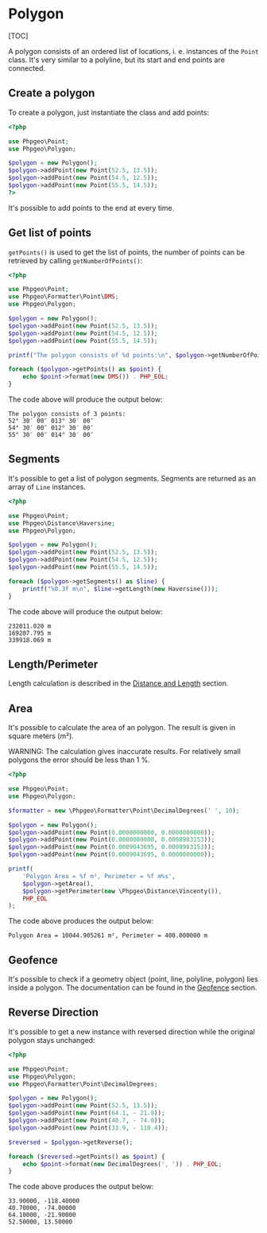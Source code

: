 # Polygon

[TOC]

A polygon consists of an ordered list of locations, i. e. instances of
the `Point` class. It's very similar to a polyline, but its start
and end points are connected.

## Create a polygon

To create a polygon, just instantiate the class and add points:

``` php
<?php

use Phpgeo\Point;
use Phpgeo\Polygon;

$polygon = new Polygon();
$polygon->addPoint(new Point(52.5, 13.5));
$polygon->addPoint(new Point(54.5, 12.5));
$polygon->addPoint(new Point(55.5, 14.5));
?>
```

It's possible to add points to the end at every time.

## Get list of points

`getPoints()` is used to get the list of points, the number of points can be
retrieved by calling `getNumberOfPoints()`:

``` php
<?php

use Phpgeo\Point;
use Phpgeo\Formatter\Point\DMS;
use Phpgeo\Polygon;

$polygon = new Polygon();
$polygon->addPoint(new Point(52.5, 13.5));
$polygon->addPoint(new Point(54.5, 12.5));
$polygon->addPoint(new Point(55.5, 14.5));

printf("The polygon consists of %d points:\n", $polygon->getNumberOfPoints());

foreach ($polygon->getPoints() as $point) {
    echo $point->format(new DMS()) . PHP_EOL;
}
```

The code above will produce the output below:

``` plaintext
The polygon consists of 3 points:
52° 30′ 00″ 013° 30′ 00″
54° 30′ 00″ 012° 30′ 00″
55° 30′ 00″ 014° 30′ 00″
```

## Segments

It's possible to get a list of polygon segments. Segments are
returned as an array of `Line` instances.

``` php
<?php

use Phpgeo\Point;
use Phpgeo\Distance\Haversine;
use Phpgeo\Polygon;

$polygon = new Polygon();
$polygon->addPoint(new Point(52.5, 13.5));
$polygon->addPoint(new Point(54.5, 12.5));
$polygon->addPoint(new Point(55.5, 14.5));

foreach ($polygon->getSegments() as $line) {
    printf("%0.3f m\n", $line->getLength(new Haversine()));
}
```

The code above will produce the output below:

``` plaintext
232011.020 m
169207.795 m
339918.069 m
```

## Length/Perimeter

Length calculation is described in the [Distance and Length](../Calculations/Distance_and_Length) section.

## Area

It's possible to calculate the area of an polygon. The result is given in square meters (m²).

WARNING: The calculation gives inaccurate results. For relatively small polygons the error should be less than 1 %.

``` php
<?php

use Phpgeo\Point;
use Phpgeo\Polygon;

$formatter = new \Phpgeo\Formatter\Point\DecimalDegrees(' ', 10);

$polygon = new Polygon();
$polygon->addPoint(new Point(0.0000000000, 0.0000000000));
$polygon->addPoint(new Point(0.0000000000, 0.0008983153));
$polygon->addPoint(new Point(0.0009043695, 0.0008983153));
$polygon->addPoint(new Point(0.0009043695, 0.0000000000));

printf(
    'Polygon Area = %f m², Perimeter = %f m%s',
    $polygon->getArea(),
    $polygon->getPerimeter(new \Phpgeo\Distance\Vincenty()),
    PHP_EOL
);
```

The code above produces the output below:

``` plaintext
Polygon Area = 10044.905261 m², Perimeter = 400.000000 m
```

## Geofence

It's possible to check if a geometry object (point, line, polyline,
polygon) lies inside a polygon. The documentation can be found in
the [Geofence](../Calculations/Geofence) section.

## Reverse Direction

It's possible to get a new instance with reversed direction while the
original polygon stays unchanged:

``` php
<?php

use Phpgeo\Point;
use Phpgeo\Polygon;
use Phpgeo\Formatter\Point\DecimalDegrees;

$polygon = new Polygon();
$polygon->addPoint(new Point(52.5, 13.5));
$polygon->addPoint(new Point(64.1, - 21.9));
$polygon->addPoint(new Point(40.7, - 74.0));
$polygon->addPoint(new Point(33.9, - 118.4));

$reversed = $polygon->getReverse();

foreach ($reversed->getPoints() as $point) {
    echo $point->format(new DecimalDegrees(', ')) . PHP_EOL;
}
```

The code above produces the output below:

``` plaintext
33.90000, -118.40000
40.70000, -74.00000
64.10000, -21.90000
52.50000, 13.50000
```
